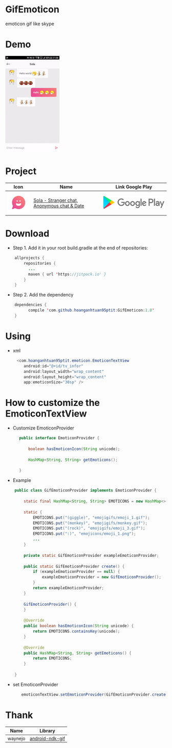 # GifEmoticon
emoticon gif like skype

# Demo

[<img src="/store/GIF.gif">](https://play.google.com/store/apps/details?id=com.hoanganhtuan01101995.sola_date)

# Project

Icon | Name | Link Google Play
------------ | ------------ | -------------
[<img src="/store/ic_launcher.png">](https://play.google.com/store/apps/details?id=com.hoanganhtuan01101995.sola_date) | [Sola - Stranger chat, Anonymous chat & Date](https://play.google.com/store/apps/details?id=com.hoanganhtuan01101995.sola_date) | [<img src="/store/Store.png">](https://play.google.com/store/apps/details?id=com.hoanganhtuan01101995.sola_date)


# Download

* Step 1. Add it in your root build.gradle at the end of repositories:
```java
    allprojects {
        repositories {
          ...
          maven { url 'https://jitpack.io' }
        }
    }
```
* Step 2. Add the dependency
```java
    dependencies {
	      compile 'com.github.hoanganhtuan95ptit:GifEmoticon:1.0'
    }
```

# Using

* xml

```java
     <com.hoanganhtuan95ptit.emoticon.EmoticonTextView
        android:id="@+id/tv_infor"
        android:layout_width="wrap_content"
        android:layout_height="wrap_content"
        app:emoticonSize="30sp" />
```

# How to customize the EmoticonTextView
* Customize EmoticonProvider
```java
      public interface EmoticonProvider {

          boolean hasEmoticonIcon(String unicode);

          HashMap<String, String> getEmoticons();

      }
```
* Example
```java
    public class GifEmoticonProvider implements EmoticonProvider {

        static final HashMap<String, String> EMOTICONS = new HashMap<>();

        static {
            EMOTICONS.put("(giggle)", "emojigifs/emoji_1.gif");
            EMOTICONS.put("(monkey)", "emojigifs/monkey.gif");
            EMOTICONS.put("(rock)", "emojigifs/emoji_3.gif");
            EMOTICONS.put(":)", "emojicons/emoji_1.png");
            ...
        }

        private static GifEmoticonProvider exampleEmoticonProvider;

        public static GifEmoticonProvider create() {
            if (exampleEmoticonProvider == null) {
                exampleEmoticonProvider = new GifEmoticonProvider();
            }
            return exampleEmoticonProvider;
        }

        GifEmoticonProvider() {
        }

        @Override
        public boolean hasEmoticonIcon(String unicode) {
            return EMOTICONS.containsKey(unicode);
        }

        @Override
        public HashMap<String, String> getEmoticons() {
            return EMOTICONS;
        }

    }

```
 * set EmoticonProvider
 ```java
        emoticonTextView.setEmoticonProvider(GifEmoticonProvider.create());
 ```

# Thank 

 Name | Library
------------ | -------------
waynejo | [android-ndk-gif](https://github.com/waynejo/android-ndk-gif) 

